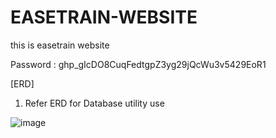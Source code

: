# EASETRAIN-WEBSITE
this is easetrain website

Password : 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

[ERD]

1. Refer ERD for Database utility use



![image](https://github.com/Hazrulidham28/EASETRAIN-WEBSITE/assets/96154175/22cfd4db-ca4a-43aa-a5cf-3a58cc85a31c)
